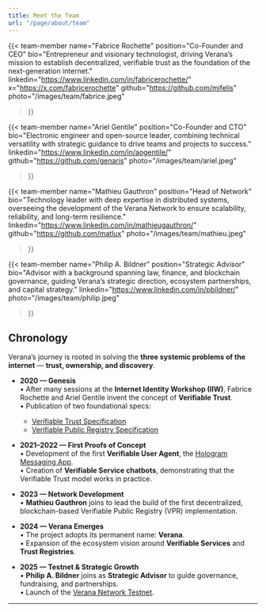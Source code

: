 ```yaml
---
title: Meet the Team
url: "/page/about/team"
---
```


<div class="grid grid-cols-1 md:grid-cols-2 gap-6 my-6">

{{< team-member 
    name="Fabrice Rochette" 
    position="Co-Founder and CEO" 
    bio="Entrepreneur and visionary technologist, driving Verana’s mission to establish decentralized, verifiable trust as the foundation of the next-generation internet." 
    linkedin="https://www.linkedin.com/in/fabricerochette/"
    x="https://x.com/fabricerochette"
    github="https://github.com/mjfelis" 
    photo="/images/team/fabrice.jpeg"
>}}

{{< team-member 
    name="Ariel Gentile" 
    position="Co-Founder and CTO" 
    bio="Electronic engineer and open-source leader, combining technical versatility with strategic guidance to drive teams and projects to success." 
    linkedin="https://www.linkedin.com/in/aogentile/" 
    github="https://github.com/genaris" 
    photo="/images/team/ariel.jpeg"
>}}

{{< team-member 
    name="Mathieu Gauthron" 
    position="Head of Network" 
    bio="Technology leader with deep expertise in distributed systems, overseeing the development of the Verana Network to ensure scalability, reliability, and long-term resilience." 
    linkedin="https://www.linkedin.com/in/mathieugauthron/" 
    github="https://github.com/matlux" 
    photo="/images/team/mathieu.jpeg"
>}}

{{< team-member 
    name="Philip A. Bildner" 
    position="Strategic Advisor" 
    bio="Advisor with a background spanning law, finance, and blockchain governance, guiding Verana’s strategic direction, ecosystem partnerships, and capital strategy." 
    linkedin="https://www.linkedin.com/in/pbildner/" 
    photo="/images/team/philip.jpeg"
>}}

</div>

## Chronology

Verana’s journey is rooted in solving the **three systemic problems of the internet** — **trust, ownership, and discovery**.  

- **2020 — Genesis**  
  • After many sessions at the **Internet Identity Workshop (IIW)**, Fabrice Rochette and Ariel Gentile invent the concept of **Verifiable Trust**.  
  • Publication of two foundational specs:  
    - [Verifiable Trust Specification](https://verana-labs.github.io/verifiable-trust-spec/)  
    - [Verifiable Public Registry Specification](https://verana-labs.github.io/verifiable-trust-vpr-spec/)  

- **2021–2022 — First Proofs of Concept**  
  • Development of the first **Verifiable User Agent**, the [Hologram Messaging App](https://hologram.zone).  
  • Creation of **Verifiable Service chatbots**, demonstrating that the Verifiable Trust model works in practice.  

- **2023 — Network Development**  
  • **Mathieu Gauthron** joins to lead the build of the first decentralized, blockchain-based Verifiable Public Registry (VPR) implementation.  

- **2024 — Verana Emerges**  
  • The project adopts its permanent name: **Verana**.  
  • Expansion of the ecosystem vision around **Verifiable Services** and **Trust Registries**.  

- **2025 — Testnet & Strategic Growth**  
  • **Philip A. Bildner** joins as **Strategic Advisor** to guide governance, fundraising, and partnerships.  
  • Launch of the [Verana Network Testnet](/page/testnet.md).

---
